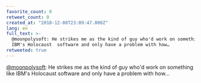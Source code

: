 ```yaml
---
favorite_count: 0
retweet_count: 0
created_at: "2018-12-08T23:09:47.000Z"
lang: en
full_text: >-
  @moonpolysoft: He strikes me as the kind of guy who'd work on something like
  IBM's Holocaust  software and only have a problem with how…
retweeted: true
---
```


[@moonpolysoft](https://twitter.com/moonpolysoft): He strikes me as the kind of
guy who'd work on something like IBM's Holocaust software and only have a
problem with how…
